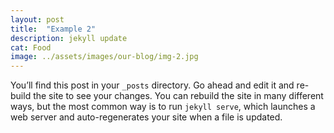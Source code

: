 ```yaml
---
layout: post
title:  "Example 2"
description: jekyll update
cat: Food
image: ../assets/images/our-blog/img-2.jpg
---
```


You’ll find this post in your `_posts` directory. Go ahead and edit it and re-build the site to see your changes. You can rebuild the site in many different ways, but the most common way is to run `jekyll serve`, which launches a web server and auto-regenerates your site when a file is updated.


